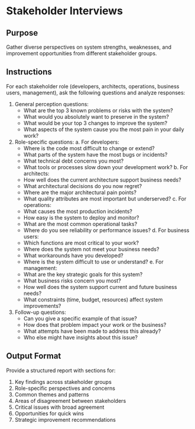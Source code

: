 # Stakeholder Interviews

## Purpose
Gather diverse perspectives on system strengths, weaknesses, and improvement opportunities from different stakeholder groups.

## Instructions
For each stakeholder role (developers, architects, operations, business users, management), ask the following questions and analyze responses:

1. General perception questions:
   - What are the top 3 known problems or risks with the system?
   - What would you absolutely want to preserve in the system?
   - What would be your top 3 changes to improve the system?
   - What aspects of the system cause you the most pain in your daily work?
2. Role-specific questions:
   a. For developers:
   - Where is the code most difficult to change or extend?
   - What parts of the system have the most bugs or incidents?
   - What technical debt concerns you most?
   - What tools or processes slow down your development work?
   b. For architects:
   - How well does the current architecture support business needs?
   - What architectural decisions do you now regret?
   - Where are the major architectural pain points?
   - What quality attributes are most important but underserved?
   c. For operations:
   - What causes the most production incidents?
   - How easy is the system to deploy and monitor?
   - What are the most common operational tasks?
   - Where do you see reliability or performance issues?
   d. For business users:
   - Which functions are most critical to your work?
   - Where does the system not meet your business needs?
   - What workarounds have you developed?
   - Where is the system difficult to use or understand?
   e. For management:
   - What are the key strategic goals for this system?
   - What business risks concern you most?
   - How well does the system support current and future business needs?
   - What constraints (time, budget, resources) affect system improvements?
3. Follow-up questions:
   - Can you give a specific example of that issue?
   - How does that problem impact your work or the business?
   - What attempts have been made to address this already?
   - Who else might have insights about this issue?

## Output Format
Provide a structured report with sections for:

1. Key findings across stakeholder groups
2. Role-specific perspectives and concerns
3. Common themes and patterns
4. Areas of disagreement between stakeholders
5. Critical issues with broad agreement
6. Opportunities for quick wins
7. Strategic improvement recommendations
